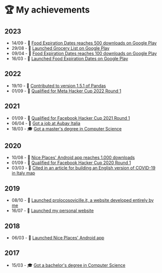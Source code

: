 # 🏆 My achievements

## 2023
- 14/09 - 🚀 [Food Expiration Dates reaches 500 downloads on Google Play](https://play.google.com/store/apps/details?id=com.lorenzovainigli.foodexpirationdates)
- 29/08 - 🎉 [Launched Grocery List on Google Play](https://play.google.com/store/apps/details?id=com.lorenzovainigli.grocerylist)
- 09/04 - 🚀 [Food Expiration Dates reaches 100 downloads on Google Play](https://play.google.com/store/apps/details?id=com.lorenzovainigli.foodexpirationdates)
- 16/03 - 🎉 [Launched Food Expiration Dates on Google Play](https://play.google.com/store/apps/details?id=com.lorenzovainigli.foodexpirationdates)

## 2022
- 19/10 - 🤝 [Contributed to version 1.5.1 of Pandas](https://pandas.pydata.org/docs/whatsnew/v1.5.1.html#:~:text=Himanshu%20Wagh%20%2B-,Lorenzo%20Vainigli)
- 01/09 - 🏁 [Qualified for Meta Hacker Cup 2022 Round 1](https://www.facebook.com/codingcompetitions/hacker-cup/2022/certificate/710922656375679)

## 2021
- 01/09 - 🏁 [Qualified for Facebook Hacker Cup 2021 Round 1](https://www.facebook.com/codingcompetitions/hacker-cup/2021/certificate/710922656375679)
- 06/04 - 💼 [Got a job at Aubay Italia](https://www.aubay.it/)
- 18/03 - 🎓 [Got a master's degree in Computer Science](https://www.lorenzovainigli.com/en/2021/04/voice-recordings-for-the-diagnosis-of-covid-19-with-deep-convolutional-neural-networks/)

## 2020
- 10/08 - 🚀 [Nice Places' Android app reaches 1.000 downloads](https://www.niceplaces.it/blog/en/2020/08/grazie-1000-2/)
- 01/09 - 🏁 [Qualified for Facebook Hacker Cup 2020 Round 1](https://www.facebook.com/codingcompetitions/hacker-cup/2020/certificate/710922656375679)
- 03/03 - 📣 [Cited in an article for building an English version of COVID-19 in Italy map](https://www.italofile.com/coronavirus-in-italy/#twitter-widget-3:~:text=Lorenzo%20Vainigli)

## 2019
- 08/10 - 🎉 [Launched prolocosovicille.it, a website developed entirely by me](https://www.prolocosovicille.it/)
- 16/07 - 🎉 [Launched my personal website](https://www.lorenzovainigli.com/)

## 2018
- 06/03 - 🎉 [Launched Nice Places' Android app](https://play.google.com/store/apps/details?id=com.niceplaces.niceplaces)

## 2017
- 15/03 - 🎓 [Got a bachelor's degree in Computer Science](https://amslaurea.unibo.it/13262/)
